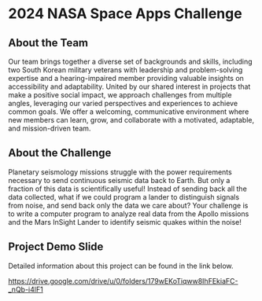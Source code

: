 # 2024 NASA Space Apps Challenge

## About the Team
Our team brings together a diverse set of backgrounds and skills, including two South Korean military veterans with leadership and problem-solving expertise and a hearing-impaired member providing valuable insights on accessibility and adaptability. United by our shared interest in projects that make a positive social impact, we approach challenges from multiple angles, leveraging our varied perspectives and experiences to achieve common goals. We offer a welcoming, communicative environment where new members can learn, grow, and collaborate with a motivated, adaptable, and mission-driven team.

## About the Challenge
Planetary seismology missions struggle with the power requirements necessary to send continuous seismic data back to Earth. But only a fraction of this data is scientifically useful! Instead of sending back all the data collected, what if we could program a lander to distinguish signals from noise, and send back only the data we care about? Your challenge is to write a computer program to analyze real data from the Apollo missions and the Mars InSight Lander to identify seismic quakes within the noise!

## Project Demo Slide
Detailed information about this project can be found in the link below.

https://drive.google.com/drive/u/0/folders/179wEKoTiqww8IhFEkiaFC-_nQb-i4lF1

